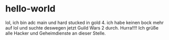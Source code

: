 # hello-world
lol,
ich bin adc main und hard stucked in gold 4. ich habe keinen bock mehr auf lol und suchte deswegen jetzt Guild Wars 2 durch.
Hurra!!!!
Ich grüße alle Hacker und Geheimdienste an dieser Stelle.

